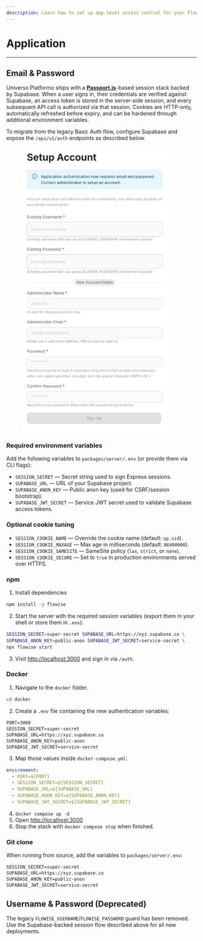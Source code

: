```yaml
---
description: Learn how to set up app-level access control for your Flowise instances
---
```


# Application

***

## Email & Password

Universo Platformo ships with a [**Passport.js**](https://www.passportjs.org/)-based session stack backed by Supabase. When a user signs in, their credentials are verified against Supabase, an access token is stored in the server-side session, and every subsequent API call is authorized via that session. Cookies are HTTP-only, automatically refreshed before expiry, and can be hardened through additional environment variables.

To migrate from the legacy Basic Auth flow, configure Supabase and expose the `/api/v1/auth` endpoints as described below.

<figure><img src="../../.gitbook/assets/image (18) (1) (1).png" alt="" width="387"><figcaption></figcaption></figure>

### Required environment variables

Add the following variables to `packages/server/.env` (or provide them via CLI flags):

- `SESSION_SECRET` — Secret string used to sign Express sessions.
- `SUPABASE_URL` — URL of your Supabase project.
- `SUPABASE_ANON_KEY` — Public anon key (used for CSRF/session bootstrap).
- `SUPABASE_JWT_SECRET` — Service JWT secret used to validate Supabase access tokens.

### Optional cookie tuning

- `SESSION_COOKIE_NAME` — Override the cookie name (default: `up.sid`).
- `SESSION_COOKIE_MAXAGE` — Max age in milliseconds (default: `86400000`).
- `SESSION_COOKIE_SAMESITE` — SameSite policy (`lax`, `strict`, or `none`).
- `SESSION_COOKIE_SECURE` — Set to `true` in production environments served over HTTPS.

### npm

1. Install dependencies

```bash
npm install -g flowise
```

2. Start the server with the required session variables (export them in your shell or store them in `.env`):

```bash
SESSION_SECRET=super-secret SUPABASE_URL=https://xyz.supabase.co \
SUPABASE_ANON_KEY=public-anon SUPABASE_JWT_SECRET=service-secret \
npx flowise start
```

3. Visit [http://localhost:3000](http://localhost:3000) and sign in via `/auth`.

### Docker

1. Navigate to the `docker` folder.

```bash
cd docker
```

2. Create a `.env` file containing the new authentication variables:

```dotenv
PORT=3000
SESSION_SECRET=super-secret
SUPABASE_URL=https://xyz.supabase.co
SUPABASE_ANON_KEY=public-anon
SUPABASE_JWT_SECRET=service-secret
```

3. Map those values inside `docker-compose.yml`:

```yaml
environment:
  - PORT=${PORT}
  - SESSION_SECRET=${SESSION_SECRET}
  - SUPABASE_URL=${SUPABASE_URL}
  - SUPABASE_ANON_KEY=${SUPABASE_ANON_KEY}
  - SUPABASE_JWT_SECRET=${SUPABASE_JWT_SECRET}
```

4. `docker compose up -d`
5. Open [http://localhost:3000](http://localhost:3000)
6. Stop the stack with `docker compose stop` when finished.

### Git clone

When running from source, add the variables to `packages/server/.env`:

```dotenv
SESSION_SECRET=super-secret
SUPABASE_URL=https://xyz.supabase.co
SUPABASE_ANON_KEY=public-anon
SUPABASE_JWT_SECRET=service-secret
```

## Username & Password (Deprecated)

The legacy `FLOWISE_USERNAME`/`FLOWISE_PASSWORD` guard has been removed. Use the Supabase-backed session flow described above for all new deployments.

